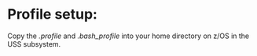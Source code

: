 # Profile setup:

Copy the _.profile_ and _.bash_profile_ into your home directory on z/OS in the USS subsystem. 
